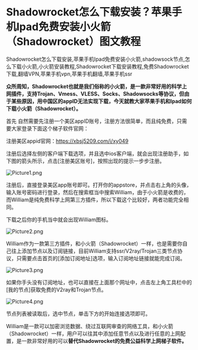 # Shadowrocket怎么下载安装？苹果手机Ipad免费安装小火箭（Shadowrocket）图文教程
Shadowrocket怎么下载安装,苹果手机Ipad免费安装小火箭,shadowsock节点,怎么下载小火箭,小火箭安装教程,Shadowrocket下载安装教程,免费Shadowrocket下载,翻墙VPN,苹果手机vpn,苹果手机翻墙,苹果手机ssr

**众所周知，Shadowrocket也就是我们俗称的小火箭，是一款非常好用的科学上网插件，支持Trojan、Vmess、VLESS、Socks、Shadowsocks等协议，但由于某些原因，用中国区的appID无法实现下载，今天就教大家苹果手机和Ipad如何下载小火箭（Shadowrocket）。**

首先 自然需要先注册一个美区appID账号，注册方法很简单，而且纯免费，只需要大家登录下面这个梯子软件官网：

注册美区appid官网：https://xbsj5209.com/i/xy049

注册后选择左侧的客户端下载选项，并且选中ios客户端，就会出现注册助手，如下图的箭头所示，点击[注册美区账号]，按照出现的提示一步步注册。

![Picture1.png](https://s2.loli.net/2023/07/04/cPZKepMkV8IDLhU.png)

注册后，直接登录美区app账号即可。打开你的appstore，并点击右上角的头像，输入账号密码进行登录，然后在搜索框当中搜索William，由于小火箭是收费的，而William是纯免费科学上网第三方插件，所以下载这个比较好，两者功能完全相同。

下载之后你的手机当中就会出现William图标。

![Picture2.png](https://s2.loli.net/2023/07/04/ehixrIf4dW5XcKL.png)

William作为一款第三方插件，和小火箭（Shadowrocket）一样，也是需要你自己往上添加节点以及订阅链接，目前William支持ssr/V2ray/Trojan三类节点协议，只需要点击首页的[添加订阅地址]选项，输入订阅地址链接就能完成订阅。

![Picture3.png](https://s2.loli.net/2023/07/04/vd5yhqnpFVrAgSs.png)

如果你手头没有订阅地址，也可以直接在上面那个网址中，点击左上角工具栏中的[我的节点]获取免费的V2ray和Trojan节点。

![Picture4.png](https://s2.loli.net/2023/07/04/ouHA9OjkyzIfP5D.png)

节点列表被读取后，选中节点，单击下方的开始连接选项即可。

William是一款可以加密浏览数据、绕过互联网审查的网络工具，和小火箭（Shadowrocket）一样，用户可以往其中添加任意节点以及进行任意的上网配置，是一款非常好用的可以**替代Shadowrocket的免费公益科学上网梯子软件。**
